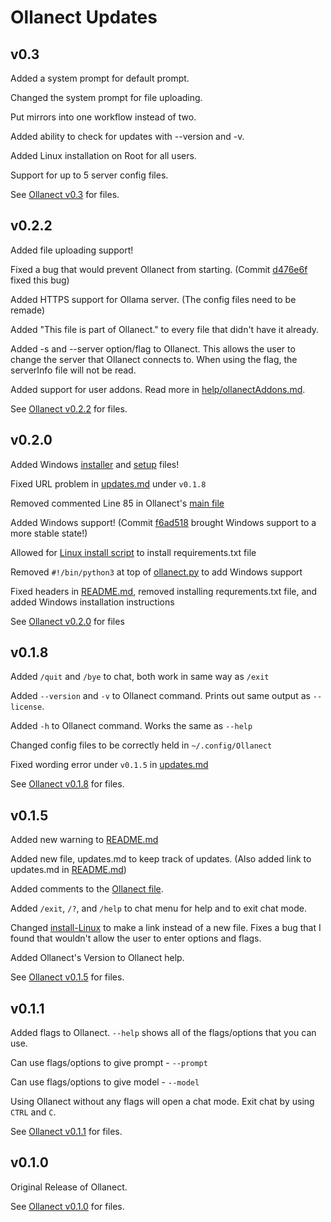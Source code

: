 # Ollanect Updates

## v0.3

Added a system prompt for default prompt.

Changed the system prompt for file uploading.

Put mirrors into one workflow instead of two.

Added ability to check for updates with --version and -v.

Added Linux installation on Root for all users.

Support for up to 5 server config files.

See [Ollanect v0.3](https://github.com/isaiahcmichael/Ollanect/tree/v0.3) for files.

## v0.2.2
Added file uploading support!

Fixed a bug that would prevent Ollanect from starting. (Commit [d476e6f](https://github.com/isaiahcmichael/Ollanect/commit/d476e6fcbc94b0537fc75b541acf1d9e3c7ea8ce) fixed this bug)

Added HTTPS support for Ollama server. (The config files need to be remade)

Added "This file is part of Ollanect." to every file that didn't have it already.

Added -s and --server option/flag to Ollanect. This allows the user to change the server that Ollanect connects to. When using the flag, the serverInfo file will not be read.

Added support for user addons. Read more in [help/ollanectAddons.md](./help/ollanectAddons.md).

See [Ollanect v0.2.2](https://github.com/isaiahcmichael/Ollanect/tree/v0.2.2) for files.

## v0.2.0
Added Windows [installer](./src/scripts/install-Windows.bat) and [setup](./src/Ollanect/setup-Windows.bat) files!

Fixed URL problem in [updates.md](./updates.md) under `v0.1.8`

Removed commented Line 85 in Ollanect's [main file](./src/Ollanect/ollanect.py)

Added Windows support! (Commit [f6ad518](https://github.com/isaiahcmichael/Ollanect/commit/f6ad5184234206486feb9ad3c47b3a0486dd5f85) brought Windows support to a more stable state!)

Allowed for [Linux install script](./src/scripts/install-Linux) to install requirements.txt file

Removed `#!/bin/python3` at top of [ollanect.py](./src/Ollanect/ollanect.py) to add Windows support

Fixed headers in [README.md](./README.md), removed installing requrements.txt file, and added Windows installation instructions

See [Ollanect v0.2.0](https://github.com/isaiahcmichael/Ollanect/tree/v0.2.0) for files

## v0.1.8
Added `/quit` and `/bye` to chat, both work in same way as `/exit`

Added `--version` and `-v` to Ollanect command. Prints out same output as `--license`.

Added `-h` to Ollanect command. Works the same as `--help`

Changed config files to be correctly held in `~/.config/Ollanect`

Fixed wording error under `v0.1.5` in [updates.md](./updates.md)

See [Ollanect v0.1.8](https://github.com/isaiahcmichael/Ollanect/tree/v0.1.8) for files.

## v0.1.5
Added new warning to [README.md](./README.md)

Added new file, updates.md to keep track of updates. (Also added link to updates.md in [README.md](./README.md))

Added comments to the [Ollanect file](./src/Ollanect/ollanect.py).

Added `/exit`, `/?`, and `/help` to chat menu for help and to exit chat mode.

Changed [install-Linux](./src/scripts/install-Linux) to make a link instead of a new file. Fixes a bug that I found that wouldn't allow the user to enter options and flags.

Added Ollanect's Version to Ollanect help.

See [Ollanect v0.1.5](https://github.com/isaiahcmichael/Ollanect/tree/v0.1.5) for files.

## v0.1.1
Added flags to Ollanect. `--help` shows all of the flags/options that you can use.

Can use flags/options to give prompt - `--prompt`

Can use flags/options to give model - `--model`

Using Ollanect without any flags will open a chat mode. Exit chat by using `CTRL` and `C`.

See [Ollanect v0.1.1](https://github.com/isaiahcmichael/Ollanect/tree/v0.1.1) for files.

## v0.1.0
Original Release of Ollanect.

See [Ollanect v0.1.0](https://github.com/isaiahcmichael/Ollanect/tree/v0.1.0) for files.